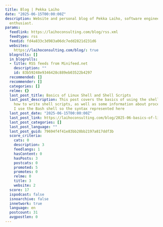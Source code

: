 ```yaml
---
title: Blog | Pekka Laiho
date: "2025-06-15T00:00:00Z"
description: Website and personal blog of Pekka Laiho, software engineer and financial
  enthusiast.
params:
  feedlink: https://laihoconsulting.com/blog/rss.xml
  feedtype: rss
  feedid: fd4a833c3d983a06dc7edd2821d231d6
  websites:
    https://laihoconsulting.com/blog/: true
  blogrolls: []
  in_blogrolls:
  - title: RSS feeds from Minifeed.net
    description: ""
    id: 83b59248e9346428c889eb03522b4297
  recommended: []
  recommender: []
  categories: []
  relme: {}
  last_post_title: Basics of Linux Shell and Shell Scripts
  last_post_description: This post covers the basics of using the shell in Linux,
    how to write shell scripts, as well as some information about processes in general.
    I use the Bash shell so the syntax represented here
  last_post_date: "2025-06-15T00:00:00Z"
  last_post_link: https://laihoconsulting.com/blog/2025-06-basics-of-linux-shell-and-shell-scripts/
  last_post_categories: []
  last_post_language: ""
  last_post_guid: 79694f4f41e83bb28bb2197a817ddf3b
  score_criteria:
    cats: 0
    description: 3
    feedlangs: 1
    hasContent: 0
    hasPosts: 3
    postcats: 0
    promoted: 5
    promotes: 0
    relme: 0
    title: 3
    website: 2
  score: 17
  ispodcast: false
  isnoarchive: false
  innetwork: true
  language: en
  postcount: 31
  avgpostlen: 0
---
```

